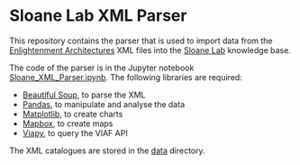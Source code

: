 # Sloane Lab XML Parser

This repository contains the parser that is used to import data from the [Enlightenment Architectures](https://enlightenmentarchitectures.reconstructingsloane.org/) XML files into the [Sloane Lab](http://sloanelab.org/) knowledge base.

The code of the parser is in the Jupyter notebook [Sloane_XML_Parser.ipynb](https://github.com/sloanelab-org/xml-parser/blob/main/Sloane_XML_Parser.ipynb). The following libraries are required:

* [Beautiful Soup](https://www.crummy.com/software/BeautifulSoup/), to parse the XML
* [Pandas](https://pandas.pydata.org/), to manipulate and analyse the data
* [Matplotlib](https://matplotlib.org/), to create charts
* [Mapbox](https://pypi.org/project/mapbox/), to create maps
* [Viapy](https://pypi.org/project/viapy/), to query the VIAF API

The XML catalogues are stored in the [data](https://github.com/sloanelab-org/xml-parser/tree/main/data) directory.
